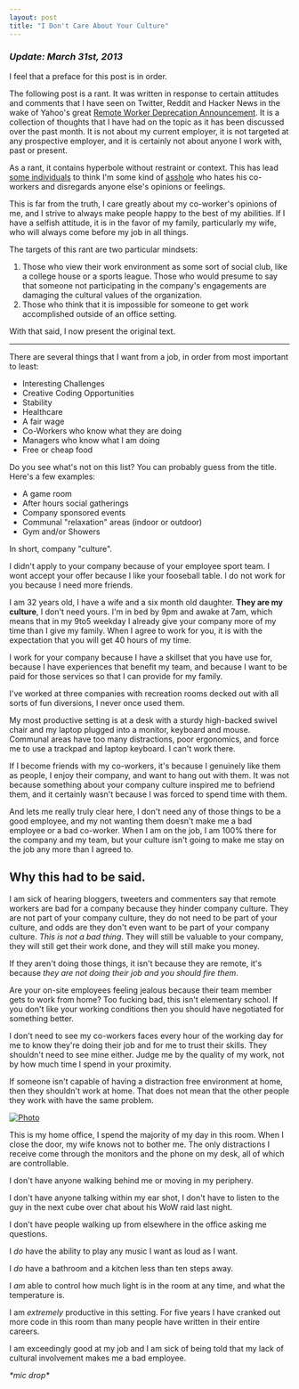 ```yaml
---
layout: post
title: "I Don't Care About Your Culture"
---
```


### *Update: March 31st, 2013*

I feel that a preface for this post is in order.

The following post is a rant. It was written in response to certain attitudes and comments that I have seen on Twitter, Reddit and Hacker News in the wake of Yahoo's great [Remote Worker Deprecation Announcement](http://allthingsd.com/20130222/yahoo-ceo-mayer-now-requiring-all-remote-employees-to-not-be-remote/).  It is a collection of thoughts that I have had on the topic as it has been discussed over the past month.  It is not about my current employer, it is not targeted at any prospective employer, and it is certainly not about anyone I work with, past or present.

As a rant, it contains hyperbole without restraint or context.  This has lead [some individuals](http://www.littlehart.net/atthekeyboard/2013/03/30/grumpy-culture/) to think I'm some kind of [asshole](https://twitter.com/FreshWillisms/status/318132063737901056) who hates his co-workers and disregards anyone else's opinions or feelings.

This is far from the truth, I care greatly about my co-worker's opinions of me, and I strive to always make people happy to the best of my abilities.  If I have a selfish attitude, it is in the favor of my family, particularly my wife, who will always come before my job in all things.

The targets of this rant are two particular mindsets:

1. Those who view their work environment as some sort of social club, like a college house or a sports league.  Those who would presume to say that someone not participating in the company's engagements are damaging the cultural values of the organization.
2. Those who think that it is impossible for someone to get work accomplished outside of an office setting.

With that said, I now present the original text.

---

There are several things that I want from a job, in order from most important to least:

- Interesting Challenges
- Creative Coding Opportunities
- Stability
- Healthcare
- A fair wage
- Co-Workers who know what they are doing
- Managers who know what I am doing
- Free or cheap food

Do you see what's not on this list? You can probably guess from the title.  Here's a few examples:

- A game room
- After hours social gatherings
- Company sponsored events
- Communal "relaxation" areas (indoor or outdoor)
- Gym and/or Showers

In short, company "culture".

I didn't apply to your company because of your employee sport team. I wont accept your offer because I like your fooseball table.  I do not work for you because I need more friends.

I am 32 years old, I have a wife and a six month old daughter. **They are my culture**, I don't need yours.  I'm in bed by 9pm and awake at 7am, which means that in my 9to5 weekday I already give your company more of my time than I give my family.  When I agree to work for you, it is with the expectation that you will get 40 hours of my time.

I work for your company because I have a skillset that you have use for, because I have experiences that benefit my team, and because I want to be paid for those services so that I can provide for my family.

I've worked at three companies with recreation rooms decked out with all sorts of fun diversions, I never once used them.

My most productive setting is at a desk with a sturdy high-backed swivel chair and my laptop plugged into a monitor, keyboard and mouse. Communal areas have too many distractions, poor ergonomics, and force me to use a trackpad and laptop keyboard. I can't work there.

If I become friends with my co-workers, it's because I genuinely like them as people, I enjoy their company, and want to hang out with them. It was not because something about your company culture inspired me to befriend them, and it certainly wasn't because I was forced to spend time with them.

And lets me really truly clear here, I don't need any of those things to be a good employee, and my not wanting them doesn't make me a bad employee or a bad co-worker.  When I am on the job, I am 100% there for the company and my team, but your culture isn't going to make me stay on the job any more than I agreed to.

## Why this had to be said.

I am sick of hearing bloggers, tweeters and commenters say that remote workers are bad for a company because they hinder company culture.  They are not part of your company culture, they do not need to be part of your culture, and odds are they don't even want to be part of your company culture.  *This is not a bad thing*. They will still be valuable to your company, they will still get their work done, and they will still make you money.

If they aren't doing those things, it isn't because they are remote, it's because *they are not doing their job and you should fire them*.

Are your on-site employees feeling jealous because their team member gets to work from home? Too fucking bad, this isn't elementary school.  If you don't like your working conditions then you should have negotiated for something better.

I don't need to see my co-workers faces every hour of the working day for me to know they're doing their job and for me to trust their skills.  They shouldn't need to see mine either.  Judge me by the quality of my work, not by how much time I spend in your proximity.

If someone isn't capable of having a distraction free environment at home, then they shouldn't work at home. That does not mean that the other people they work with have the same problem.

[![Photo](http://i.imgur.com/e7mJEcO.jpg)](http://i.imgur.com/27gsWl0.jpg)

This is my home office, I spend the majority of my day in this room.  When I close the door, my wife knows not to bother me.  The only distractions I receive come through the monitors and the phone on my desk, all of which are controllable.

I don't have anyone walking behind me or moving in my periphery.

I don't have anyone talking within my ear shot, I don't have to listen to the guy in the next cube over chat about his WoW raid last night.

I don't have people walking up from elsewhere in the office asking me questions.

I *do* have the ability to play any music I want as loud as I want.

I *do* have a bathroom and a kitchen less than ten steps away.

I *am* able to control how much light is in the room at any time, and what the temperature is.

I am *extremely* productive in this setting.  For five years I have cranked out more code in this room than many people have written in their entire careers.

I am exceedingly good at my job and I am sick of being told that my lack of cultural involvement makes me a bad employee.

*\*mic drop\**


